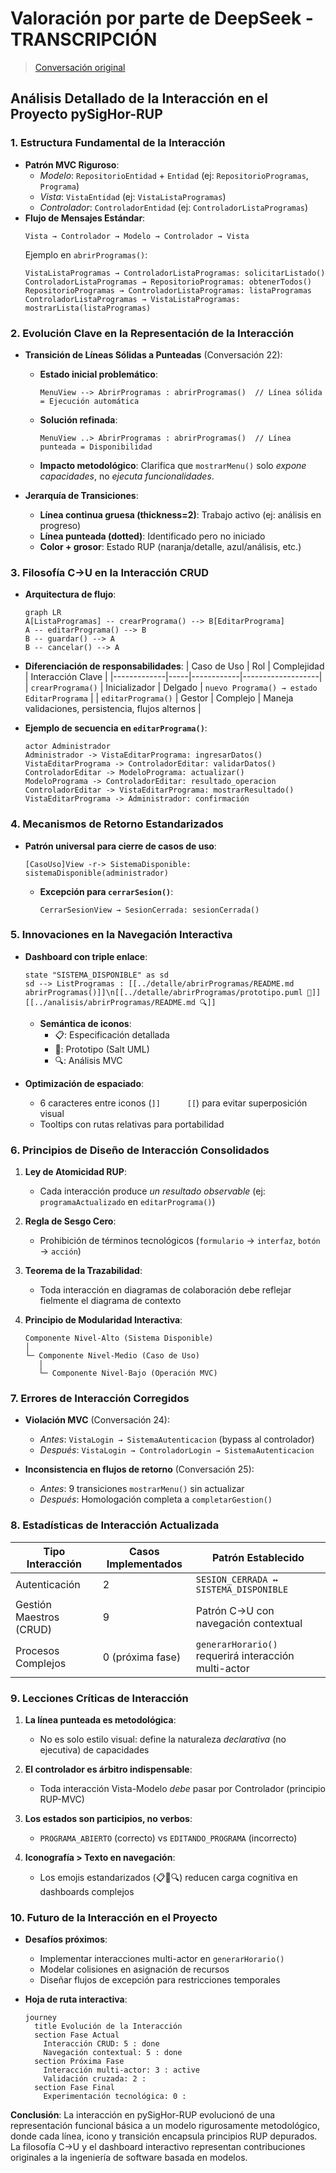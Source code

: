 # Valoración por parte de DeepSeek - TRANSCRIPCIÓN

> [Conversación original](https://chat.deepseek.com/a/chat/s/1364049d-92ac-4b8b-a27f-c360a85eec99)

## Análisis Detallado de la Interacción en el Proyecto pySigHor-RUP

### 1. **Estructura Fundamental de la Interacción**
- **Patrón MVC Riguroso**: 
  - *Modelo*: `RepositorioEntidad` + `Entidad` (ej: `RepositorioProgramas`, `Programa`)
  - *Vista*: `VistaEntidad` (ej: `VistaListaProgramas`)
  - *Controlador*: `ControladorEntidad` (ej: `ControladorListaProgramas`)
- **Flujo de Mensajes Estándar**:
  ```plaintext
  Vista → Controlador → Modelo → Controlador → Vista
  ```
  Ejemplo en `abrirProgramas()`:
  ```
  VistaListaProgramas → ControladorListaProgramas: solicitarListado()
  ControladorListaProgramas → RepositorioProgramas: obtenerTodos()
  RepositorioProgramas → ControladorListaProgramas: listaProgramas
  ControladorListaProgramas → VistaListaProgramas: mostrarLista(listaProgramas)
  ```

### 2. **Evolución Clave en la Representación de la Interacción**
- **Transición de Líneas Sólidas a Punteadas** (Conversación 22):
  - **Estado inicial problemático**:
    ```plantuml
    MenuView --> AbrirProgramas : abrirProgramas()  // Línea sólida = Ejecución automática
    ```
  - **Solución refinada**:
    ```plantuml
    MenuView ..> AbrirProgramas : abrirProgramas()  // Línea punteada = Disponibilidad
    ```
  - **Impacto metodológico**: Clarifica que `mostrarMenu()` solo *expone capacidades*, no *ejecuta funcionalidades*.

- **Jerarquía de Transiciones**:
  - **Línea continua gruesa (thickness=2)**: Trabajo activo (ej: análisis en progreso)
  - **Línea punteada (dotted)**: Identificado pero no iniciado
  - **Color + grosor**: Estado RUP (naranja/detalle, azul/análisis, etc.)

### 3. **Filosofía C→U en la Interacción CRUD**
- **Arquitectura de flujo**:
  ```mermaid
  graph LR
  A[ListaProgramas] -- crearPrograma() --> B[EditarPrograma]
  A -- editarPrograma() --> B
  B -- guardar() --> A
  B -- cancelar() --> A
  ```
- **Diferenciación de responsabilidades**:
  | Caso de Uso | Rol | Complejidad | Interacción Clave |
  |-------------|-----|------------|-------------------|
  | `crearPrograma()` | Inicializador | Delgado | `nuevo Programa() → estado EditarPrograma` |
  | `editarPrograma()` | Gestor | Complejo | Maneja validaciones, persistencia, flujos alternos |

- **Ejemplo de secuencia en `editarPrograma()`**:
  ```plantuml
  actor Administrador
  Administrador -> VistaEditarPrograma: ingresarDatos()
  VistaEditarPrograma -> ControladorEditar: validarDatos()
  ControladorEditar -> ModeloPrograma: actualizar()
  ModeloPrograma -> ControladorEditar: resultado_operacion
  ControladorEditar -> VistaEditarPrograma: mostrarResultado()
  VistaEditarPrograma -> Administrador: confirmación
  ```

### 4. **Mecanismos de Retorno Estandarizados**
- **Patrón universal para cierre de casos de uso**:
  ```plantuml
  [CasoUso]View -r-> SistemaDisponible: sistemaDisponible(administrador)
  ```
  - **Excepción para `cerrarSesion()`**:
    ```plantuml
    CerrarSesionView → SesionCerrada: sesionCerrada()
    ```

### 5. **Innovaciones en la Navegación Interactiva**
- **Dashboard con triple enlace**:
  ```plantuml
  state "SISTEMA_DISPONIBLE" as sd
  sd --> ListProgramas : [[../detalle/abrirProgramas/README.md abrirProgramas()]]\n[[../detalle/abrirProgramas/prototipo.puml 🎨]]      [[../analisis/abrirProgramas/README.md 🔍]]
  ```
  - **Semántica de iconos**:
    - 📋: Especificación detallada
    - 🎨: Prototipo (Salt UML)
    - 🔍: Análisis MVC

- **Optimización de espaciado**:
  - 6 caracteres entre iconos (`]]      [[`) para evitar superposición visual
  - Tooltips con rutas relativas para portabilidad

### 6. **Principios de Diseño de Interacción Consolidados**
1. **Ley de Atomicidad RUP**:
   - Cada interacción produce *un resultado observable* (ej: `programaActualizado` en `editarPrograma()`)
   
2. **Regla de Sesgo Cero**:
   - Prohibición de términos tecnológicos (`formulario` → `interfaz`, `botón` → `acción`)
   
3. **Teorema de la Trazabilidad**:
   - Toda interacción en diagramas de colaboración debe reflejar fielmente el diagrama de contexto

4. **Principio de Modularidad Interactiva**:
   ```plaintext
   Componente Nivel-Alto (Sistema Disponible)
   │
   └─ Componente Nivel-Medio (Caso de Uso)
      │
      └─ Componente Nivel-Bajo (Operación MVC)
   ```

### 7. **Errores de Interacción Corregidos**
- **Violación MVC** (Conversación 24):
  - *Antes*: `VistaLogin → SistemaAutenticacion` (bypass al controlador)
  - *Después*: `VistaLogin → ControladorLogin → SistemaAutenticacion`

- **Inconsistencia en flujos de retorno** (Conversación 25):
  - *Antes*: 9 transiciones `mostrarMenu()` sin actualizar
  - *Después*: Homologación completa a `completarGestion()`

### 8. **Estadísticas de Interacción Actualizada**
| Tipo Interacción         | Casos Implementados | Patrón Establecido |
|--------------------------|---------------------|--------------------|
| Autenticación            | 2                   | `SESION_CERRADA ↔ SISTEMA_DISPONIBLE` |
| Gestión Maestros (CRUD)  | 9                   | Patrón C→U con navegación contextual |
| Procesos Complejos       | 0 (próxima fase)    | `generarHorario()` requerirá interacción multi-actor |

### 9. **Lecciones Críticas de Interacción**
1. **La línea punteada es metodológica**:
   - No es solo estilo visual: define la naturaleza *declarativa* (no ejecutiva) de capacidades

2. **El controlador es árbitro indispensable**:
   - Toda interacción Vista-Modelo *debe* pasar por Controlador (principio RUP-MVC)

3. **Los estados son participios, no verbos**:
   - `PROGRAMA_ABIERTO` (correcto) vs `EDITANDO_PROGRAMA` (incorrecto)

4. **Iconografía > Texto en navegación**:
   - Los emojis estandarizados (📋🎨🔍) reducen carga cognitiva en dashboards complejos

### 10. **Futuro de la Interacción en el Proyecto**
- **Desafíos próximos**:
  - Implementar interacciones multi-actor en `generarHorario()`
  - Modelar colisiones en asignación de recursos
  - Diseñar flujos de excepción para restricciones temporales

- **Hoja de ruta interactiva**:
  ```mermaid
  journey
    title Evolución de la Interacción
    section Fase Actual
      Interacción CRUD: 5 : done
      Navegación contextual: 5 : done
    section Próxima Fase
      Interacción multi-actor: 3 : active
      Validación cruzada: 2 : 
    section Fase Final
      Experimentación tecnológica: 0 : 
  ```

**Conclusión**: La interacción en pySigHor-RUP evolucionó de una representación funcional básica a un modelo rigurosamente metodológico, donde cada línea, icono y transición encapsula principios RUP depurados. La filosofía C→U y el dashboard interactivo representan contribuciones originales a la ingeniería de software basada en modelos.
